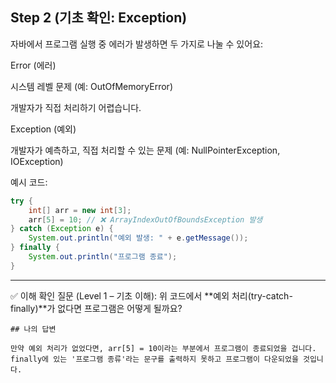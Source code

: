 ## Step 2 (기초 확인: Exception)

자바에서 프로그램 실행 중 에러가 발생하면 두 가지로 나눌 수 있어요:

Error (에러)

시스템 레벨 문제 (예: OutOfMemoryError)

개발자가 직접 처리하기 어렵습니다.

Exception (예외)

개발자가 예측하고, 직접 처리할 수 있는 문제 (예: NullPointerException, IOException)

예시 코드:
```java
try {
    int[] arr = new int[3];
    arr[5] = 10; // ❌ ArrayIndexOutOfBoundsException 발생
} catch (Exception e) {
    System.out.println("예외 발생: " + e.getMessage());
} finally {
    System.out.println("프로그램 종료");
}
```


---
✅ 이해 확인 질문 (Level 1 – 기초 이해):
위 코드에서 **예외 처리(try-catch-finally)**가 없다면 프로그램은 어떻게 될까요?

```text
## 나의 답변

만약 예외 처리가 없었다면, arr[5] = 10이라는 부분에서 프로그램이 종료되었을 겁니다.
finally에 있는 '프로그램 종류'라는 문구를 출력하지 못하고 프로그램이 다운되었을 것입니다.
```